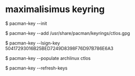 # maximalisimus keyring

$ pacman-key --init

$ pacman-key --add /usr/share/pacman/keyrings/ctlos.gpg

$ pacman-key --lsign-key 50417293016B25BED7249D8398F76D97B786E6A3

$ pacman-key --populate archlinux ctlos

$ pacman-key --refresh-keys

